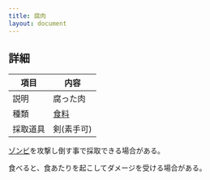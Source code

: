 ```yaml
---
title: 腐肉
layout: document
---
```

## 詳細

|項目|内容|
|---|---|
|説明|腐った肉|
|種類|[食料](食料)|
|採取道具|剣(素手可)|

[ゾンビ](ゾンビ)を攻撃し倒す事で採取できる場合がある。

食べると、食あたりを起こしてダメージを受ける場合がある。
